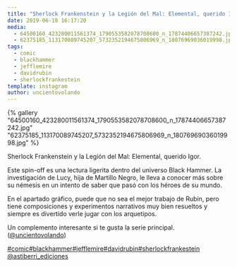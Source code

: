 ```yaml
---
title: "Sherlock Frankenstein y la Legión del Mal: Elemental, querido Igor"
date: 2019-06-18 16:17:20
media: 
  - 64500160_423280011561374_1790553582078708600_n_17874406657387242.jpg
  - 62375185_113170089745207_5732352194675806969_n_18076969036019998.jpg
tags: 
  - comic
  - blackhammer
  - jefflemire
  - davidrubin
  - sherlockfrankestein
template: instagram
author: uncientovolando
---
```


{% gallery "64500160_423280011561374_1790553582078708600_n_17874406657387242.jpg" "62375185_113170089745207_5732352194675806969_n_18076969036019998.jpg" %}

Sherlock Frankenstein y la Legión del Mal: Elemental, querido Igor.

Este spin-off es una lectura ligerita dentro del universo Black Hammer. La investigación de Lucy, hija de Martillo Negro, le lleva a conocer más sobre su némesis en un intento de saber que pasó con los héroes de su mundo.

En el apartado gráfico, puede que no sea el mejor trabajo de Rubín, pero tiene composiciones y experimentos narrativos muy bien resueltos y siempre es divertido verle jugar con los arquetipos.

Un complemento interesante si te gusta la serie principal. ([@uncientovolando](https://instagram.com/uncientovolando))

[#comic](/etiquetas/comic)[#blackhammer](/etiquetas/blackhammer)[#jefflemire](/etiquetas/jefflemire)[#davidrubin](/etiquetas/davidrubin)[#sherlockfrankestein](/etiquetas/sherlockfrankestein) [@astiberri_ediciones](https://instagram.com/astiberri_ediciones)
